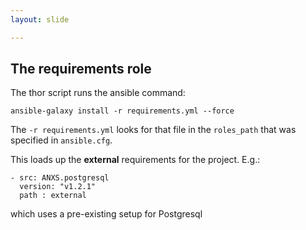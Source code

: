 ```yaml
---
layout: slide

---
```


## The requirements role

The thor script runs the ansible command:

<pre><code class="bash">ansible-galaxy install -r requirements.yml --force</code></pre>

The `-r requirements.yml` looks for that file in the `roles_path` that was specified in `ansible.cfg`.

This loads up the **external** requirements for the project. E.g.:

<pre><code class="yaml">- src: ANXS.postgresql
  version: "v1.2.1"
  path : external</code></pre>

which uses a pre-existing setup for Postgresql
